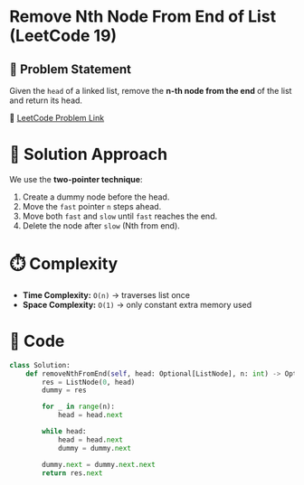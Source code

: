 # Remove Nth Node From End of List (LeetCode 19)

## 📌 Problem Statement
Given the `head` of a linked list, remove the **n-th node from the end** of the list and return its head.

🔗 [LeetCode Problem Link](https://leetcode.com/problems/remove-nth-node-from-end-of-list/)

# 🚀 Solution Approach
We use the **two-pointer technique**:
1. Create a dummy node before the head.
2. Move the `fast` pointer `n` steps ahead.
3. Move both `fast` and `slow` until `fast` reaches the end.
4. Delete the node after `slow` (Nth from end).

# ⏱️ Complexity
- **Time Complexity:** `O(n)` → traverses list once  
- **Space Complexity:** `O(1)` → only constant extra memory used  

# 📝 Code
```python
class Solution:
    def removeNthFromEnd(self, head: Optional[ListNode], n: int) -> Optional[ListNode]:
        res = ListNode(0, head)
        dummy = res

        for _ in range(n):
            head = head.next

        while head:
            head = head.next
            dummy = dummy.next

        dummy.next = dummy.next.next
        return res.next
